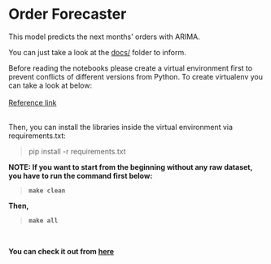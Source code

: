 # Order Forecaster
This model predicts the next months' orders with ARIMA.

You can just take a look at the [docs/](https://github.com/YlmRdm/order-forecaster/tree/develop/docs) folder to inform.

Before reading the notebooks please create a virtual environment first to prevent conflicts of different versions from Python.
To create virtualenv you can take a look at below: <br/><br/>
[Reference link](https://uoa-eresearch.github.io/eresearch-cookbook/recipe/2014/11/26/python-virtual-env/)
<br/><br/>

Then, you can install the libraries inside the virtual environment via requirements.txt:
> pip install -r requirements.txt

<b>NOTE: If you want to start from the beginning without any raw dataset, you have to run the command first below: 
> `make clean`

Then,
> `make all`
<br/>

You can check it out from [here](https://github.com/YlmRdm/order-forecaster/blob/develop/Makefile)

</br>